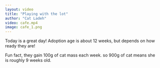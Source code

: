 ```yaml
---
layout: video
title: "Playing with the lot"
author: "Cat Ladeh"
video: cafe.mp4
image: cafe_1.png
---
```


Today is a great day! 
Adoption age is about 12 weeks, 
but depends on how ready they are!

Fun fact, they gain 100g of cat mass each week. 
so 900g of cat means she is roughly 9 weeks old.
